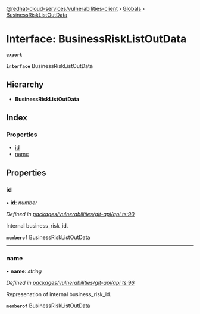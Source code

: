 [@redhat-cloud-services/vulnerabilities-client](../README.md) › [Globals](../globals.md) › [BusinessRiskListOutData](businessrisklistoutdata.md)

# Interface: BusinessRiskListOutData

**`export`** 

**`interface`** BusinessRiskListOutData

## Hierarchy

* **BusinessRiskListOutData**

## Index

### Properties

* [id](businessrisklistoutdata.md#id)
* [name](businessrisklistoutdata.md#name)

## Properties

###  id

• **id**: *number*

*Defined in [packages/vulnerabilities/git-api/api.ts:90](https://github.com/RedHatInsights/javascript-clients/blob/master/packages/vulnerabilities/git-api/api.ts#L90)*

Internal business_risk_id.

**`memberof`** BusinessRiskListOutData

___

###  name

• **name**: *string*

*Defined in [packages/vulnerabilities/git-api/api.ts:96](https://github.com/RedHatInsights/javascript-clients/blob/master/packages/vulnerabilities/git-api/api.ts#L96)*

Represenation of internal business_risk_id.

**`memberof`** BusinessRiskListOutData
